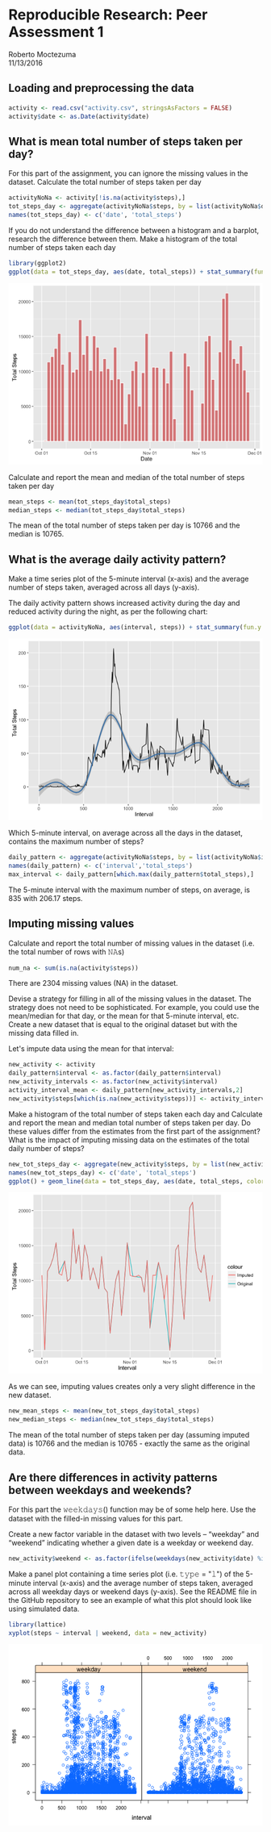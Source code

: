 # Reproducible Research: Peer Assessment 1
Roberto Moctezuma  
11/13/2016  



## Loading and preprocessing the data

```r
activity <- read.csv("activity.csv", stringsAsFactors = FALSE)
activity$date <- as.Date(activity$date)
```

## What is mean total number of steps taken per day?
For this part of the assignment, you can ignore the missing values in the dataset.
Calculate the total number of steps taken per day


```r
activityNoNa <- activity[!is.na(activity$steps),]
tot_steps_day <- aggregate(activityNoNa$steps, by = list(activityNoNa$date), FUN = sum)
names(tot_steps_day) <- c('date', 'total_steps')
```

If you do not understand the difference between a histogram and a barplot, research the difference between them. Make a histogram of the total number of steps taken each day

```r
library(ggplot2)
ggplot(data = tot_steps_day, aes(date, total_steps)) + stat_summary(fun.y = sum, geom = 'bar', col = "white", fill = "#CC000080") + labs(x = "Date", y = "Total Steps")
```

![](PA1_template_files/figure-html/total-steps-plot-1.png)<!-- -->

Calculate and report the mean and median of the total number of steps taken per day

```r
mean_steps <- mean(tot_steps_day$total_steps)
median_steps <- median(tot_steps_day$total_steps)
```
The mean of the total number of steps taken per day is 10766 and the median is 10765.

## What is the average daily activity pattern?
Make a time series plot of the 5-minute interval (x-axis) and the average number of steps taken, averaged across all days (y-axis).

The daily activity pattern shows increased activity during the day and reduced activity during the night, as per the following chart:


```r
ggplot(data = activityNoNa, aes(interval, steps)) + stat_summary(fun.y = mean, geom = 'line', col = "black") + labs(x = "Interval", y = "Total Steps") + geom_smooth(col = "steelblue")
```

![](PA1_template_files/figure-html/daily-pattern-1.png)<!-- -->

Which 5-minute interval, on average across all the days in the dataset, contains the maximum number of steps?

```r
daily_pattern <- aggregate(activityNoNa$steps, by = list(activityNoNa$interval), FUN = mean)
names(daily_pattern) <- c('interval','total_steps')
max_interval <- daily_pattern[which.max(daily_pattern$total_steps),]
```

The 5-minute interval with the maximum number of steps, on average, is 835 with 206.17 steps.

## Imputing missing values

Calculate and report the total number of missing values in the dataset (i.e. the total number of rows with 𝙽𝙰s)


```r
num_na <- sum(is.na(activity$steps))
```

There are 2304 missing values (NA) in the dataset.

Devise a strategy for filling in all of the missing values in the dataset. The strategy does not need to be sophisticated. For example, you could use the mean/median for that day, or the mean for that 5-minute interval, etc.
Create a new dataset that is equal to the original dataset but with the missing data filled in.

Let's impute data using the mean for that interval:

```r
new_activity <- activity
daily_pattern$interval <- as.factor(daily_pattern$interval)
new_activity_intervals <- as.factor(new_activity$interval)
activity_interval_mean <- daily_pattern[new_activity_intervals,2]
new_activity$steps[which(is.na(new_activity$steps))] <- activity_interval_mean[which(is.na(new_activity$steps))]
```

Make a histogram of the total number of steps taken each day and Calculate and report the mean and median total number of steps taken per day. Do these values differ from the estimates from the first part of the assignment? What is the impact of imputing missing data on the estimates of the total daily number of steps?


```r
new_tot_steps_day <- aggregate(new_activity$steps, by = list(new_activity$date), FUN = sum)
names(new_tot_steps_day) <- c('date', 'total_steps')
ggplot() + geom_line(data = tot_steps_day, aes(date, total_steps, color = "Original")) + geom_line(data = new_tot_steps_day, aes(date, total_steps, color = "Imputed")) + xlab('Interval') + ylab('Total Steps')
```

![](PA1_template_files/figure-html/new-plot-1.png)<!-- -->

As we can see, imputing values creates only a very slight difference in the new dataset.


```r
new_mean_steps <- mean(new_tot_steps_day$total_steps)
new_median_steps <- median(new_tot_steps_day$total_steps)
```

The mean of the total number of steps taken per day (assuming imputed data) is 10766 and the median is 10765 - exactly the same as the original data.

## Are there differences in activity patterns between weekdays and weekends?

For this part the 𝚠𝚎𝚎𝚔𝚍𝚊𝚢𝚜() function may be of some help here. Use the dataset with the filled-in missing values for this part.

Create a new factor variable in the dataset with two levels – “weekday” and “weekend” indicating whether a given date is a weekday or weekend day.

```r
new_activity$weekend <- as.factor(ifelse(weekdays(new_activity$date) %in% c('Saturday','Sunday'), 'weekend', 'weekday'))
```

Make a panel plot containing a time series plot (i.e. 𝚝𝚢𝚙𝚎 = "𝚕") of the 5-minute interval (x-axis) and the average number of steps taken, averaged across all weekday days or weekend days (y-axis). See the README file in the GitHub repository to see an example of what this plot should look like using simulated data.


```r
library(lattice)
xyplot(steps ~ interval | weekend, data = new_activity)
```

![](PA1_template_files/figure-html/weekends-plot-1.png)<!-- -->


